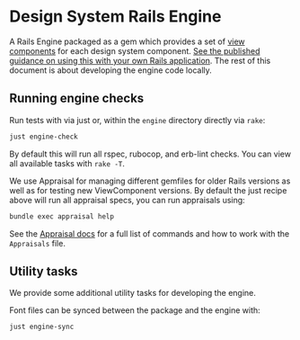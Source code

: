 # Design System Rails Engine

A Rails Engine packaged as a gem which provides a set of [view components](https://viewcomponent.org/) for each design system component. [See the published guidance on using this with your own Rails application](https://citizens-advice-design-system.netlify.app/guides/using-with-rails/). The rest of this document is about developing the engine code locally.

## Running engine checks

Run tests with via just or, within the `engine` directory directly via `rake`:

```sh
just engine-check
```

By default this will run all rspec, rubocop, and erb-lint checks. You can view all available tasks with `rake -T`.

We use Appraisal for managing different gemfiles for older Rails versions as well as for testing new ViewComponent versions. By default the just recipe above will run all appraisal specs, you can run appraisals using:

```sh
bundle exec appraisal help
```

See the [Appraisal docs](https://github.com/thoughtbot/appraisal) for a full list of commands and how to work with the `Appraisals` file.

## Utility tasks

We provide some additional utility tasks for developing the engine.

Font files can be synced between the package and the engine with:

```sh
just engine-sync
```
